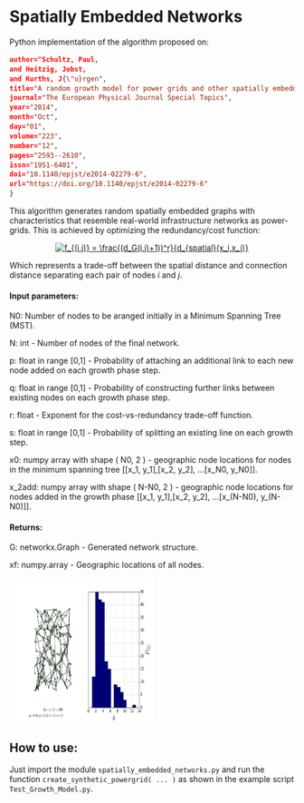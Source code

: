# Spatially Embedded Networks

Python implementation of the algorithm proposed on:

```json @Article{Schultz2014,
author="Schultz, Paul,
and Heitzig, Jobst,
and Kurths, J{\"u}rgen",
title="A random growth model for power grids and other spatially embedded infrastructure networks",
journal="The European Physical Journal Special Topics",
year="2014",
month="Oct",
day="01",
volume="223",
number="12",
pages="2593--2610",
issn="1951-6401",
doi="10.1140/epjst/e2014-02279-6",
url="https://doi.org/10.1140/epjst/e2014-02279-6"
}
```

This algorithm generates random spatially embedded graphs with characteristics that resemble real-world infrastructure networks as power-grids. This is achieved by optimizing the redundancy/cost function:

<center><a href="https://www.codecogs.com/eqnedit.php?latex=f_{(i,j)}&space;=&space;\frac{(d_G(i,j)&plus;1))^r}{d_{spatial}(i,j)}" target="_blank"><img src="https://latex.codecogs.com/gif.latex?f_{(i,j)}&space;=&space;\frac{(d_G(i,j)&plus;1))^r}{d_{spatial}(i,j)}" title="f_{(i,j)} = \frac{(d_G(i,j)+1))^r}{d_{spatial}(x_i,x_j)}" /></a></center>

Which represents a trade-off between the spatial distance and connection distance separating each pair of nodes *i* and *j*.

#### Input parameters:

N0: Number of nodes to be aranged initially in a Minimum Spanning Tree (MST).

N: int - Number of nodes of the final network.

p: float in range [0,1] - Probability of attaching an additional link to each new node added on each growth phase step.

q: float in range [0,1] - Probability of constructing further links between existing nodes on each growth phase step.

r: float - Exponent for the cost-vs-redundancy trade-off function.

s: float in range [0,1] - Probability of splitting an existing line on each growth step.

x0: numpy array with shape ( N0, 2 ) - geographic node locations for nodes in the minimum spanning tree [[x_1, y_1],[x_2, y_2], ...[x_N0, y_N0]].

x_2add: numpy array with shape ( N-N0, 2 ) - geographic node locations for nodes added in the growth phase [[x_1, y_1],[x_2, y_2], ...[x_(N-N0), y_(N-N0)]].


#### Returns:

G: networkx.Graph - Generated network structure.

xf: numpy.array - Geographic locations of all nodes.


<img src="https://github.com/ccgalindog/Spatially_Embedded_Nets/blob/master/Images/K_powergrid_N0_1_Nadd_199_p_0.6_q_0.4_r_1_s_0_.png" width="255" height="255" />




## How to use:

Just import the module `spatially_embedded_networks.py` and run the function `create_synthetic_powergrid( ... )` as shown in the example script `Test_Growth_Model.py`. 
